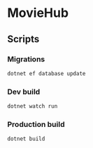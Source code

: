 # MovieHub

## Scripts

### Migrations
```bash
dotnet ef database update
```

### Dev build

```bash
dotnet watch run
```

### Production build
```bash
dotnet build
```

